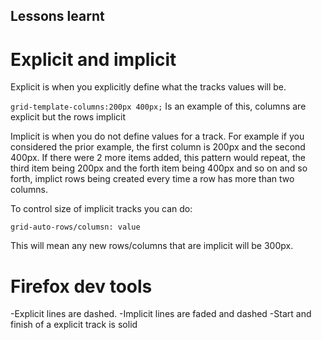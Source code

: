 ## Lessons learnt

# Explicit  and implicit
Explicit is when you explicitly define what the tracks values will be.

`grid-template-columns:200px 400px;` Is an example of this, columns are explicit but the rows implicit

Implicit is when you do not define values for a track. For example if you considered the prior example, the first column is 200px and the second 400px. If there were 2 more items added, this pattern would repeat, the third item being 200px and the forth item being 400px and so on and so forth, implict rows  being created every time a row has more than two columns.

To control size of implicit tracks you can do:

`grid-auto-rows/columsn: value`

This will mean any new rows/columns that are implicit will be 300px.

# Firefox dev tools
-Explicit lines are dashed.
-Implicit lines are faded and dashed
-Start and finish of a explicit track is solid
